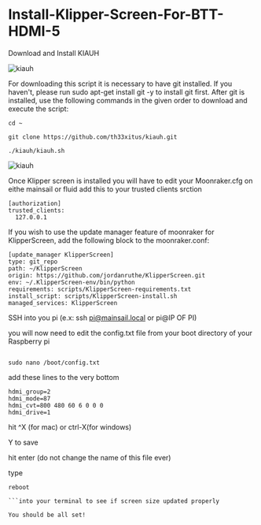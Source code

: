 


# Install-Klipper-Screen-For-BTT-HDMI-5



Download and Install KIAUH

![kiauh](https://user-images.githubusercontent.com/39313169/190039394-ad41a125-108e-47f9-a148-03001d4f53d2.png)


For downloading this script it is necessary to have git installed.
If you haven't, please run sudo apt-get install git -y to install git first.
After git is installed, use the following commands in the given order to download and execute the script:

```shell
cd ~

git clone https://github.com/th33xitus/kiauh.git

./kiauh/kiauh.sh
```

![kiauh](https://user-images.githubusercontent.com/39313169/190041436-03ef5598-1e95-4956-adcc-1acd23e73144.png)


Once Klipper screen is installed you will have to edit your Moonraker.cfg on eithe mainsail or fluid 
add this to your trusted clients srction
```shell
[authorization]
trusted_clients:
  127.0.0.1
  ```
  
  If you wish to use the update manager feature of moonraker for KlipperScreen, add the following block to the moonraker.conf:

```shell
[update_manager KlipperScreen]
type: git_repo
path: ~/KlipperScreen
origin: https://github.com/jordanruthe/KlipperScreen.git
env: ~/.KlipperScreen-env/bin/python
requirements: scripts/KlipperScreen-requirements.txt
install_script: scripts/KlipperScreen-install.sh
managed_services: KlipperScreen
```

SSH into you pi (e.x: ssh pi@mainsail.local or pi@IP OF PI)

you will now need to edit the config.txt file from your boot directory of your Raspberry pi 

```shell

sudo nano /boot/config.txt
```

add these lines to the very bottom
```shell
hdmi_group=2
hdmi_mode=87
hdmi_cvt=800 480 60 6 0 0 0
hdmi_drive=1
```
hit ^X (for mac) or ctrl-X(for windows) 

Y to save

hit enter (do not change the name of this file ever)

type

```shell
reboot 

```into your terminal to see if screen size updated properly

You should be all set!
